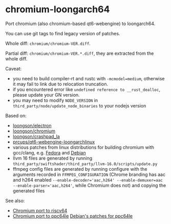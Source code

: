 # chromium-loongarch64

Port chromium (also chromium-based qt6-webengine) to loongarch64.

You can use git tags to find legacy version of patches.

Whole diff: `chromium/chromium-VER.diff`.

Partial diff: `chromium/chromium-VER.*.diff`, they are extracted from the whole diff.

Caveat:

- you need to build compiler-rt and rustc with `-mcmodel=medium`, otherwise it may fail to link due to relocation truncation.
- if you encountered error like `undefined reference to __rust_dealloc`, please update your GN version.
- you may need to modify `NODE_VERSION` in `third_party/node/update_node_binaries` to your nodejs version

Based on:

- [loongson/electron](https://github.com/loongson/electron/)
- [loongson/chromium](https://github.com/loongson/chromium/)
- [loongson/crashpad_la](https://github.com/loongson/crashpad_la)
- [prcups/qt6-webengine-loongarchlinux](https://github.com/prcups/qt6-webengine-loongarchlinux/)
- various patches from linux distributions for building chromium with gcc/clang, e.g. [Fedora](https://src.fedoraproject.org/rpms/chromium/tree/rawhide) and [Debian](https://salsa.debian.org/chromium-team/chromium/-/tree/master/debian/patches?ref_type=heads)
- llvm 16 files are generated by running `third_party/swiftshader/third_party/llvm-16.0/scripts/update.py`
- ffmpeg config files are generated by running configure with the arguments recorded in `FFMPEG_CONFIGURATION` (Chrome branding has aac and h264 enabled `--enable-decoder='aac,h264' --enable-demuxer=aac --enable-parser='aac,h264'`, while Chromium does not) and copying the generated files

See also:

- [Chromium port to riscv64](https://github.com/felixonmars/archriscv-packages/tree/master/chromium)
- [Chromium port to ppc64le](https://gitlab.com/chromium-ppc64le/chromium-ppc64le) [Debian's patches for ppc64le](https://salsa.debian.org/chromium-team/chromium/-/tree/master/debian/patches/ppc64le?ref_type=heads)
